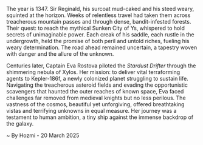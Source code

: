 
The year is 1347.  Sir Reginald, his surcoat mud-caked and his steed weary, squinted at the horizon.  Weeks of relentless travel had taken them across treacherous mountain passes and through dense, bandit-infested forests.  Their quest: to reach the mythical Sunken City of Ys, whispered to hold secrets of unimaginable power.  Each creak of his saddle, each rustle in the undergrowth, held the promise of both peril and untold riches, fueling his weary determination.  The road ahead remained uncertain, a tapestry woven with danger and the allure of the unknown.

Centuries later, Captain Eva Rostova piloted the *Stardust Drifter* through the shimmering nebula of Xylos.  Her mission: to deliver vital terraforming agents to Kepler-186f, a newly colonized planet struggling to sustain life.  Navigating the treacherous asteroid fields and evading the opportunistic scavengers that haunted the outer reaches of known space, Eva faced challenges far removed from medieval knights but no less perilous. The vastness of the cosmos, beautiful yet unforgiving, offered breathtaking vistas and terrifying unknowns in equal measure.  Her journey was a testament to human ambition, a tiny ship against the immense backdrop of the galaxy.

~ By Hozmi - 20 March 2025
